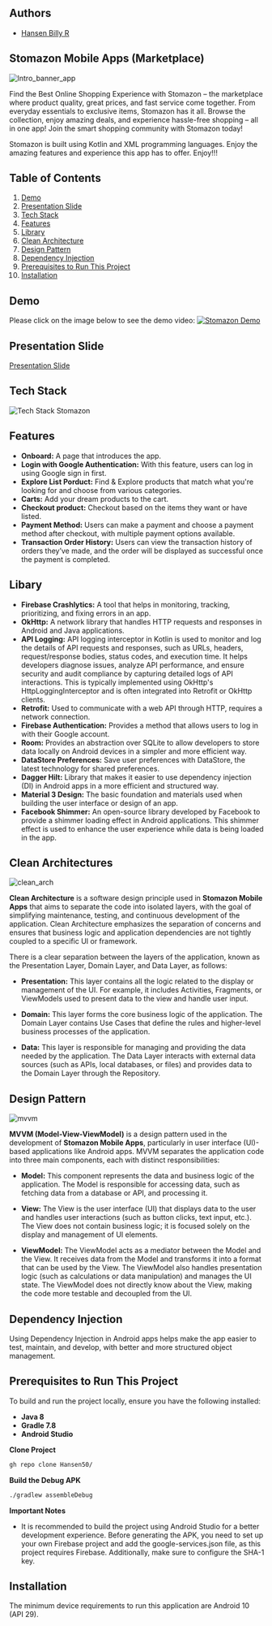 ## Authors

- [Hansen Billy R](https://github.com/Hansen50)


## Stomazon Mobile Apps (Marketplace)
![Intro_banner_app](https://github.com/user-attachments/assets/e83dc00f-0e0e-4b93-8cd9-594e5c4a98b8)

Find the Best Online Shopping Experience
with Stomazon – the marketplace where product quality, great prices, and fast service come together. From everyday essentials to exclusive items, Stomazon has it all. Browse the collection, enjoy amazing deals, and experience hassle-free shopping – all in one app! Join the smart shopping community with Stomazon today!

Stomazon is built using Kotlin and XML programming languages. Enjoy the amazing features and experience this app has to offer. Enjoy!!!


## Table of Contents
1. [Demo](#demo)
2. [Presentation Slide](#presentation-slide)
3. [Tech Stack](#tech-stack)
4. [Features](#features)
5. [Library](#libary)
6. [Clean Architecture](#clean-architectures)
7. [Design Pattern](#design-pattern)
8. [Dependency Injection](#dependency-injection)
9. [Prerequisites to Run This Project](#prerequisites-to-run-this-project)
10. [Installation](#installation)


## Demo
Please click on the image below to see the demo video:
[![Stomazon Demo](https://github.com/user-attachments/assets/7d138043-d4e7-438d-ad37-033ed8b33c96)](https://youtu.be/iWemVgQvzZY)

## Presentation Slide
[Presentation Slide](https://github.com/user-attachments/files/17919583/PRESENTATION._STOMAZON.pdf)

## Tech Stack
![Tech Stack Stomazon](https://github.com/user-attachments/assets/5d7d0d26-b49d-466e-953d-92b6c8294d10)

## Features
- **Onboard:** A page that introduces the app.
- **Login with Google Authentication:** With this feature, users can log in using Google sign in first.
- **Explore List Porduct:** Find & Explore products that match what you're looking for and choose from various categories.
- **Carts:** Add your dream products to the cart.
- **Checkout product:** Checkout based on the items they want or have listed.
- **Payment Method:** Users can make a payment and choose a payment method after checkout, with multiple payment options available.
- **Transaction Order History:** Users can view the transaction history of orders they’ve made, and the order will be displayed as successful once the payment is completed.

## Libary
- **Firebase Crashlytics:** A tool that helps in monitoring, tracking, prioritizing, and fixing errors in an app.
- **OkHttp:** A network library that handles HTTP requests and responses in Android and Java applications.
- **API Logging:** API logging interceptor in Kotlin is used to monitor and log the details of API requests and responses, such as URLs, headers, request/response bodies, status codes, and execution time. It helps developers diagnose issues, analyze API performance, and ensure security and audit compliance by capturing detailed logs of API interactions. This is typically implemented using OkHttp's HttpLoggingInterceptor and is often integrated into Retrofit or OkHttp clients.
- **Retrofit:** Used to communicate with a web API through HTTP, requires a network connection.
- **Firebase Authentication:** Provides a method that allows users to log in with their Google account.
- **Room:** Provides an abstraction over SQLite to allow developers to store data locally on Android devices in a simpler and more efficient way.
- **DataStore Preferences:** Save user preferences with DataStore, the latest technology for shared preferences.
- **Dagger Hilt:** Library that makes it easier to use dependency injection (DI) in Android apps in a more efficient and structured way.
- **Material 3 Design:** The basic foundation and materials used when building the user interface or design of an app.
- **Facebook Shimmer:** An open-source library developed by Facebook to provide a shimmer loading effect in Android applications. This shimmer effect is used to enhance the user experience while data is being loaded in the app.

## Clean Architectures
![clean_arch](https://github.com/user-attachments/assets/0e5efe19-91c1-4437-9f1f-9e7cea963757)

**Clean Architecture** is a software design principle used in **Stomazon Mobile Apps** that aims to separate the code into isolated layers, with the goal of simplifying maintenance, testing, and continuous development of the application. Clean Architecture emphasizes the separation of concerns and ensures that business logic and application dependencies are not tightly coupled to a specific UI or framework.

There is a clear separation between the layers of the application, known as the Presentation Layer, Domain Layer, and Data Layer, as follows:

- **Presentation:** This layer contains all the logic related to the display or management of the UI. For example, it includes Activities, Fragments, or ViewModels used to present data to the view and handle user input.

- **Domain:** This layer forms the core business logic of the application. The Domain Layer contains Use Cases that define the rules and higher-level business processes of the application.

- **Data:** This layer is responsible for managing and providing the data needed by the application. The Data Layer interacts with external data sources (such as APIs, local databases, or files) and provides data to the Domain Layer through the Repository.

## Design Pattern
![mvvm](https://github.com/user-attachments/assets/fd8d6f2a-2aea-470c-b986-0afd1aae1431)

**MVVM (Model-View-ViewModel)** is a design pattern used in the development of **Stomazon Mobile Apps**, particularly in user interface (UI)-based applications like Android apps. MVVM separates the application code into three main components, each with distinct responsibilities:

- **Model:** This component represents the data and business logic of the application. The Model is responsible for accessing data, such as fetching data from a database or API, and processing it.
  
- **View:** The View is the user interface (UI) that displays data to the user and handles user interactions (such as button clicks, text input, etc.). The View does not contain business logic; it is focused solely on the display and management of UI elements.
  
- **ViewModel:** The ViewModel acts as a mediator between the Model and the View. It receives data from the Model and transforms it into a format that can be used by the View. The ViewModel also handles presentation logic (such as calculations or data manipulation) and manages the UI state. The ViewModel does not directly know about the View, making the code more testable and decoupled from the UI.

## Dependency Injection
Using Dependency Injection in Android apps helps make the app easier to test, maintain, and develop, with better and more structured object management.

## Prerequisites to Run This Project
To build and run the project locally, ensure you have the following installed:

- **Java 8**
- **Gradle 7.8**
- **Android Studio**

**Clone Project**
```bash
gh repo clone Hansen50/
```

**Build the Debug APK**
```bash
./gradlew assembleDebug
```

**Important Notes**
- It is recommended to build the project using Android Studio for a better development experience. Before generating the APK, you need to set up your own Firebase project and add the google-services.json file, as this project requires Firebase. Additionally, make sure to configure the SHA-1 key.

## Installation
The minimum device requirements to run this application are Android 10 (API 29).



